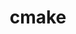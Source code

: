 ---
title: "cmake"
layout: cache
categories: [package, develop]
meta: {"versions": ["3.26.3", "3.27.6", "3.27.7", "3.27.8", "3.29.2", "3.29.4", "3.30.2"], "compilers": ["apple-clang@=15.0.0", "cce@=15.0.1", "gcc@=10.2.1", "gcc@=10.3.0", "gcc@=11.1.0", "gcc@=11.4.0", "gcc@=12.3.0", "gcc@=13.2.0", "gcc@=7.3.1", "gcc@=7.5.0", "gcc@=9.4.0", "intel@=2021.10.0", "oneapi@=2023.2.0", "oneapi@=2024.2.1"], "oss": ["amzn2", "centos7", "rhel8", "sle_hpc15", "ubuntu18.04", "ubuntu20.04", "ubuntu22.04", "ubuntu24.04", "ventura"], "platforms": ["darwin", "linux"], "targets": ["aarch64", "neoverse_n1", "neoverse_v1", "neoverse_v2", "ppc64le", "skylake_avx512", "x86_64_v3", "x86_64_v4", "zen4"], "stacks": ["aws-isc", "aws-isc-aarch64", "aws-pcluster-icelake", "aws-pcluster-neoverse_v1", "aws-pcluster-x86_64_v4", "build_systems", "data-vis-sdk", "developer-tools", "developer-tools-manylinux2014", "e4s", "e4s-cray-rhel", "e4s-cray-sles", "e4s-neoverse-v2", "e4s-neoverse_v1", "e4s-oneapi", "e4s-power", "e4s-rocm-external", "gpu-tests", "ml-darwin-aarch64-mps", "ml-linux-x86_64-cpu", "ml-linux-x86_64-cuda", "ml-linux-x86_64-rocm", "radiuss", "radiuss-aws", "radiuss-aws-aarch64", "root", "tutorial"], "num_specs": 72, "num_specs_by_stack": {"root": 72, "ml-darwin-aarch64-mps": 2, "aws-isc-aarch64": 5, "radiuss-aws-aarch64": 5, "aws-pcluster-neoverse_v1": 4, "aws-pcluster-x86_64_v4": 14, "aws-pcluster-icelake": 1, "radiuss-aws": 2, "aws-isc": 2, "developer-tools-manylinux2014": 2, "e4s-cray-rhel": 2, "radiuss": 2, "build_systems": 2, "e4s-cray-sles": 1, "developer-tools": 3, "e4s-power": 2, "data-vis-sdk": 4, "gpu-tests": 11, "e4s-neoverse_v1": 2, "e4s-neoverse-v2": 3, "e4s": 4, "ml-linux-x86_64-cuda": 3, "ml-linux-x86_64-cpu": 3, "tutorial": 6, "ml-linux-x86_64-rocm": 3, "e4s-rocm-external": 2, "e4s-oneapi": 3}}
spec_details: [{"hash": "e6frbcpg3v6mfkdywxwhom24hl3o7rez", "compiler": "apple-clang@=15.0.0", "versions": ["3.30.2"], "os": "ventura", "platform": "darwin", "target": "aarch64", "variants": ["build_system=generic", "build_type=Release", "~doc", "+ncurses", "+ownlibs", "patches=dbc3892"], "stacks": ["root", "ml-darwin-aarch64-mps"], "size": "-", "tarball": "https://binaries.spack.io/develop/build_cache/darwin-ventura-aarch64/apple-clang-15.0.0/cmake-3.30.2/darwin-ventura-aarch64-apple-clang-15.0.0-cmake-3.30.2-e6frbcpg3v6mfkdywxwhom24hl3o7rez.spack"}, {"hash": "esurqtucojfi4667idr7uqjsiuifs6ex", "compiler": "apple-clang@=15.0.0", "versions": ["3.30.2"], "os": "ventura", "platform": "darwin", "target": "aarch64", "variants": ["build_system=generic", "build_type=Release", "~doc", "+ncurses", "+ownlibs", "patches=dbc3892"], "stacks": ["root", "ml-darwin-aarch64-mps"], "size": "-", "tarball": "https://binaries.spack.io/develop/build_cache/darwin-ventura-aarch64/apple-clang-15.0.0/cmake-3.30.2/darwin-ventura-aarch64-apple-clang-15.0.0-cmake-3.30.2-esurqtucojfi4667idr7uqjsiuifs6ex.spack"}, {"hash": "nsbaykrw77ag22iee52pfe5t6exbwmq3", "compiler": "gcc@=7.3.1", "versions": ["3.30.2"], "os": "amzn2", "platform": "linux", "target": "aarch64", "variants": ["build_system=generic", "build_type=Release", "~doc", "+ncurses", "+ownlibs", "patches=dbc3892"], "stacks": ["aws-isc-aarch64", "radiuss-aws-aarch64", "root"], "size": "-", "tarball": "https://binaries.spack.io/develop/build_cache/linux-amzn2-aarch64/gcc-7.3.1/cmake-3.30.2/linux-amzn2-aarch64-gcc-7.3.1-cmake-3.30.2-nsbaykrw77ag22iee52pfe5t6exbwmq3.spack"}, {"hash": "lewh7zz3b3zmuyy6ecfrxrjsov7mwynk", "compiler": "gcc@=7.3.1", "versions": ["3.30.2"], "os": "amzn2", "platform": "linux", "target": "aarch64", "variants": ["build_system=generic", "build_type=Release", "~doc", "+ncurses", "+ownlibs", "patches=dbc3892"], "stacks": ["aws-isc-aarch64", "radiuss-aws-aarch64", "root"], "size": "-", "tarball": "https://binaries.spack.io/develop/build_cache/linux-amzn2-aarch64/gcc-7.3.1/cmake-3.30.2/linux-amzn2-aarch64-gcc-7.3.1-cmake-3.30.2-lewh7zz3b3zmuyy6ecfrxrjsov7mwynk.spack"}, {"hash": "kyc2uooqmd6aawclmnobb4lt2cz6asw4", "compiler": "gcc@=7.3.1", "versions": ["3.30.2"], "os": "amzn2", "platform": "linux", "target": "neoverse_n1", "variants": ["build_system=generic", "build_type=Release", "~doc", "+ncurses", "+ownlibs", "patches=dbc3892"], "stacks": ["aws-isc-aarch64", "radiuss-aws-aarch64", "root"], "size": "-", "tarball": "https://binaries.spack.io/develop/build_cache/linux-amzn2-neoverse_n1/gcc-7.3.1/cmake-3.30.2/linux-amzn2-neoverse_n1-gcc-7.3.1-cmake-3.30.2-kyc2uooqmd6aawclmnobb4lt2cz6asw4.spack"}, {"hash": "n56i7l2kpxg55ixswbumgprqvbhgn5h3", "compiler": "gcc@=7.3.1", "versions": ["3.30.2"], "os": "amzn2", "platform": "linux", "target": "neoverse_n1", "variants": ["build_system=generic", "build_type=Release", "~doc", "+ncurses", "+ownlibs", "patches=dbc3892"], "stacks": ["aws-isc-aarch64", "radiuss-aws-aarch64", "root"], "size": "-", "tarball": "https://binaries.spack.io/develop/build_cache/linux-amzn2-neoverse_n1/gcc-7.3.1/cmake-3.30.2/linux-amzn2-neoverse_n1-gcc-7.3.1-cmake-3.30.2-n56i7l2kpxg55ixswbumgprqvbhgn5h3.spack"}, {"hash": "lahxemkm6j5vsxieplf6ddyiwynejhmt", "compiler": "gcc@=12.3.0", "versions": ["3.30.2"], "os": "amzn2", "platform": "linux", "target": "neoverse_n1", "variants": ["build_system=generic", "build_type=Release", "~doc", "+ncurses", "+ownlibs", "patches=dbc3892"], "stacks": ["aws-pcluster-neoverse_v1", "root"], "size": "-", "tarball": "https://binaries.spack.io/develop/build_cache/linux-amzn2-neoverse_n1/gcc-12.3.0/cmake-3.30.2/linux-amzn2-neoverse_n1-gcc-12.3.0-cmake-3.30.2-lahxemkm6j5vsxieplf6ddyiwynejhmt.spack"}, {"hash": "df6ks7e56tld6x3mebiwepbnxrqrqt7t", "compiler": "gcc@=12.3.0", "versions": ["3.30.2"], "os": "amzn2", "platform": "linux", "target": "neoverse_n1", "variants": ["build_system=generic", "build_type=Release", "~doc", "+ncurses", "+ownlibs", "patches=dbc3892"], "stacks": ["aws-pcluster-neoverse_v1", "root"], "size": "-", "tarball": "https://binaries.spack.io/develop/build_cache/linux-amzn2-neoverse_n1/gcc-12.3.0/cmake-3.30.2/linux-amzn2-neoverse_n1-gcc-12.3.0-cmake-3.30.2-df6ks7e56tld6x3mebiwepbnxrqrqt7t.spack"}, {"hash": "kwvheovuem334hxtz264vfuaqwa6y4s5", "compiler": "gcc@=7.3.1", "versions": ["3.30.2"], "os": "amzn2", "platform": "linux", "target": "neoverse_n1", "variants": ["build_system=generic", "build_type=Release", "~doc", "+ncurses", "+ownlibs", "patches=dbc3892"], "stacks": ["aws-isc-aarch64", "radiuss-aws-aarch64", "root"], "size": "-", "tarball": "https://binaries.spack.io/develop/build_cache/linux-amzn2-neoverse_n1/gcc-7.3.1/cmake-3.30.2/linux-amzn2-neoverse_n1-gcc-7.3.1-cmake-3.30.2-kwvheovuem334hxtz264vfuaqwa6y4s5.spack"}, {"hash": "73os6ix2cyvcw6ftmb6vejaxvjxkj7xa", "compiler": "gcc@=12.3.0", "versions": ["3.30.2"], "os": "amzn2", "platform": "linux", "target": "neoverse_v1", "variants": ["build_system=generic", "build_type=Release", "~doc", "+ncurses", "+ownlibs", "patches=dbc3892"], "stacks": ["aws-pcluster-neoverse_v1", "root"], "size": "-", "tarball": "https://binaries.spack.io/develop/build_cache/linux-amzn2-neoverse_v1/gcc-12.3.0/cmake-3.30.2/linux-amzn2-neoverse_v1-gcc-12.3.0-cmake-3.30.2-73os6ix2cyvcw6ftmb6vejaxvjxkj7xa.spack"}, {"hash": "jsxe4ft24vacdvqees5fr472y5wbfhxb", "compiler": "gcc@=12.3.0", "versions": ["3.30.2"], "os": "amzn2", "platform": "linux", "target": "neoverse_v1", "variants": ["build_system=generic", "build_type=Release", "~doc", "+ncurses", "+ownlibs", "patches=dbc3892"], "stacks": ["aws-pcluster-neoverse_v1", "root"], "size": "-", "tarball": "https://binaries.spack.io/develop/build_cache/linux-amzn2-neoverse_v1/gcc-12.3.0/cmake-3.30.2/linux-amzn2-neoverse_v1-gcc-12.3.0-cmake-3.30.2-jsxe4ft24vacdvqees5fr472y5wbfhxb.spack"}, {"hash": "5fdedtcfhcbz75mq7uohsiso3z2agqfn", "compiler": "gcc@=12.3.0", "versions": ["3.30.2"], "os": "amzn2", "platform": "linux", "target": "x86_64_v3", "variants": ["build_system=generic", "build_type=Release", "~doc", "+ncurses", "+ownlibs", "patches=dbc3892"], "stacks": ["aws-pcluster-x86_64_v4", "root"], "size": "-", "tarball": "https://binaries.spack.io/develop/build_cache/linux-amzn2-x86_64_v3/gcc-12.3.0/cmake-3.30.2/linux-amzn2-x86_64_v3-gcc-12.3.0-cmake-3.30.2-5fdedtcfhcbz75mq7uohsiso3z2agqfn.spack"}, {"hash": "adzp2abbukiu6mtv2zks7shhgajobjev", "compiler": "gcc@=7.3.1", "versions": ["3.26.3"], "os": "amzn2", "platform": "linux", "target": "skylake_avx512", "variants": ["build_system=generic", "build_type=Release", "~doc", "+ncurses", "+ownlibs", "~qt"], "stacks": ["root", "aws-pcluster-icelake"], "size": "-", "tarball": "https://binaries.spack.io/develop/build_cache/linux-amzn2-skylake_avx512/gcc-7.3.1/cmake-3.26.3/linux-amzn2-skylake_avx512-gcc-7.3.1-cmake-3.26.3-adzp2abbukiu6mtv2zks7shhgajobjev.spack"}, {"hash": "wl7dd4gcilvq6nargsz3md7jiak7jerd", "compiler": "gcc@=12.3.0", "versions": ["3.30.2"], "os": "amzn2", "platform": "linux", "target": "x86_64_v3", "variants": ["build_system=generic", "build_type=Release", "~doc", "+ncurses", "+ownlibs", "patches=dbc3892"], "stacks": ["aws-pcluster-x86_64_v4", "root"], "size": "-", "tarball": "https://binaries.spack.io/develop/build_cache/linux-amzn2-x86_64_v3/gcc-12.3.0/cmake-3.30.2/linux-amzn2-x86_64_v3-gcc-12.3.0-cmake-3.30.2-wl7dd4gcilvq6nargsz3md7jiak7jerd.spack"}, {"hash": "3nf36viazl6armrtrk2eiknpolt77gfs", "compiler": "gcc@=7.3.1", "versions": ["3.30.2"], "os": "amzn2", "platform": "linux", "target": "x86_64_v3", "variants": ["build_system=generic", "build_type=Release", "~doc", "+ncurses", "+ownlibs", "patches=dbc3892"], "stacks": ["radiuss-aws", "aws-isc", "root"], "size": "-", "tarball": "https://binaries.spack.io/develop/build_cache/linux-amzn2-x86_64_v3/gcc-7.3.1/cmake-3.30.2/linux-amzn2-x86_64_v3-gcc-7.3.1-cmake-3.30.2-3nf36viazl6armrtrk2eiknpolt77gfs.spack"}, {"hash": "tzdgtiuni5ousav5jx4eobfyvyggdctp", "compiler": "gcc@=7.3.1", "versions": ["3.30.2"], "os": "amzn2", "platform": "linux", "target": "x86_64_v3", "variants": ["build_system=generic", "build_type=Release", "~doc", "+ncurses", "+ownlibs", "patches=dbc3892"], "stacks": ["radiuss-aws", "aws-isc", "root"], "size": "-", "tarball": "https://binaries.spack.io/develop/build_cache/linux-amzn2-x86_64_v3/gcc-7.3.1/cmake-3.30.2/linux-amzn2-x86_64_v3-gcc-7.3.1-cmake-3.30.2-tzdgtiuni5ousav5jx4eobfyvyggdctp.spack"}, {"hash": "6vydf2bbfwt377flajffkffdpdcultt5", "compiler": "oneapi@=2023.2.0", "versions": ["3.30.2"], "os": "amzn2", "platform": "linux", "target": "x86_64_v3", "variants": ["build_system=generic", "build_type=Release", "~doc", "+ncurses", "+ownlibs", "patches=dbc3892"], "stacks": ["aws-pcluster-x86_64_v4", "root"], "size": "-", "tarball": "https://binaries.spack.io/develop/build_cache/linux-amzn2-x86_64_v3/oneapi-2023.2.0/cmake-3.30.2/linux-amzn2-x86_64_v3-oneapi-2023.2.0-cmake-3.30.2-6vydf2bbfwt377flajffkffdpdcultt5.spack"}, {"hash": "7sal25c55lcg6r56e7nuqvf6u6axqa4t", "compiler": "intel@=2021.10.0", "versions": ["3.30.2"], "os": "amzn2", "platform": "linux", "target": "x86_64_v3", "variants": ["build_system=generic", "build_type=Release", "~doc", "+ncurses", "+ownlibs", "patches=dbc3892"], "stacks": ["aws-pcluster-x86_64_v4", "root"], "size": "-", "tarball": "https://binaries.spack.io/develop/build_cache/linux-amzn2-x86_64_v3/intel-2021.10.0/cmake-3.30.2/linux-amzn2-x86_64_v3-intel-2021.10.0-cmake-3.30.2-7sal25c55lcg6r56e7nuqvf6u6axqa4t.spack"}, {"hash": "enb7kiym5iiowzilualvsvgftckzwllg", "compiler": "intel@=2021.10.0", "versions": ["3.30.2"], "os": "amzn2", "platform": "linux", "target": "x86_64_v3", "variants": ["build_system=generic", "build_type=Release", "~doc", "+ncurses", "+ownlibs", "patches=dbc3892"], "stacks": ["aws-pcluster-x86_64_v4", "root"], "size": "-", "tarball": "https://binaries.spack.io/develop/build_cache/linux-amzn2-x86_64_v3/intel-2021.10.0/cmake-3.30.2/linux-amzn2-x86_64_v3-intel-2021.10.0-cmake-3.30.2-enb7kiym5iiowzilualvsvgftckzwllg.spack"}, {"hash": "tqrmv5n2nt6god44rl6uanrercaxwar6", "compiler": "oneapi@=2023.2.0", "versions": ["3.30.2"], "os": "amzn2", "platform": "linux", "target": "x86_64_v3", "variants": ["build_system=generic", "build_type=Release", "~doc", "+ncurses", "+ownlibs", "patches=dbc3892"], "stacks": ["aws-pcluster-x86_64_v4", "root"], "size": "-", "tarball": "https://binaries.spack.io/develop/build_cache/linux-amzn2-x86_64_v3/oneapi-2023.2.0/cmake-3.30.2/linux-amzn2-x86_64_v3-oneapi-2023.2.0-cmake-3.30.2-tqrmv5n2nt6god44rl6uanrercaxwar6.spack"}, {"hash": "rkzz7dtssfyusu763eqqfhaaqnugo2ze", "compiler": "oneapi@=2023.2.0", "versions": ["3.30.2"], "os": "amzn2", "platform": "linux", "target": "x86_64_v3", "variants": ["build_system=generic", "build_type=Release", "~doc", "+ncurses", "+ownlibs", "patches=dbc3892"], "stacks": ["aws-pcluster-x86_64_v4", "root"], "size": "-", "tarball": "https://binaries.spack.io/develop/build_cache/linux-amzn2-x86_64_v3/oneapi-2023.2.0/cmake-3.30.2/linux-amzn2-x86_64_v3-oneapi-2023.2.0-cmake-3.30.2-rkzz7dtssfyusu763eqqfhaaqnugo2ze.spack"}, {"hash": "vbieac4spciga5bynhiy3ctpv7yshjay", "compiler": "gcc@=12.3.0", "versions": ["3.30.2"], "os": "amzn2", "platform": "linux", "target": "x86_64_v4", "variants": ["build_system=generic", "build_type=Release", "~doc", "+ncurses", "+ownlibs", "patches=dbc3892"], "stacks": ["aws-pcluster-x86_64_v4", "root"], "size": "-", "tarball": "https://binaries.spack.io/develop/build_cache/linux-amzn2-x86_64_v4/gcc-12.3.0/cmake-3.30.2/linux-amzn2-x86_64_v4-gcc-12.3.0-cmake-3.30.2-vbieac4spciga5bynhiy3ctpv7yshjay.spack"}, {"hash": "s226duicr4qolryzv2ndebolqqcwb7pa", "compiler": "gcc@=12.3.0", "versions": ["3.30.2"], "os": "amzn2", "platform": "linux", "target": "x86_64_v4", "variants": ["build_system=generic", "build_type=Release", "~doc", "+ncurses", "+ownlibs", "patches=dbc3892"], "stacks": ["aws-pcluster-x86_64_v4", "root"], "size": "-", "tarball": "https://binaries.spack.io/develop/build_cache/linux-amzn2-x86_64_v4/gcc-12.3.0/cmake-3.30.2/linux-amzn2-x86_64_v4-gcc-12.3.0-cmake-3.30.2-s226duicr4qolryzv2ndebolqqcwb7pa.spack"}, {"hash": "erx4c5tcnt3wns3f5pdayckedcpy7zml", "compiler": "oneapi@=2023.2.0", "versions": ["3.30.2"], "os": "amzn2", "platform": "linux", "target": "x86_64_v4", "variants": ["build_system=generic", "build_type=Release", "~doc", "+ncurses", "+ownlibs", "patches=dbc3892"], "stacks": ["aws-pcluster-x86_64_v4", "root"], "size": "-", "tarball": "https://binaries.spack.io/develop/build_cache/linux-amzn2-x86_64_v4/oneapi-2023.2.0/cmake-3.30.2/linux-amzn2-x86_64_v4-oneapi-2023.2.0-cmake-3.30.2-erx4c5tcnt3wns3f5pdayckedcpy7zml.spack"}, {"hash": "d76piotducsvuqyojuadpz4jhpyly6ua", "compiler": "intel@=2021.10.0", "versions": ["3.30.2"], "os": "amzn2", "platform": "linux", "target": "x86_64_v4", "variants": ["build_system=generic", "build_type=Release", "~doc", "+ncurses", "+ownlibs", "patches=dbc3892"], "stacks": ["aws-pcluster-x86_64_v4", "root"], "size": "-", "tarball": "https://binaries.spack.io/develop/build_cache/linux-amzn2-x86_64_v4/intel-2021.10.0/cmake-3.30.2/linux-amzn2-x86_64_v4-intel-2021.10.0-cmake-3.30.2-d76piotducsvuqyojuadpz4jhpyly6ua.spack"}, {"hash": "gwajh6tlfatvqeolaxow755b624mg4b6", "compiler": "intel@=2021.10.0", "versions": ["3.30.2"], "os": "amzn2", "platform": "linux", "target": "x86_64_v4", "variants": ["build_system=generic", "build_type=Release", "~doc", "+ncurses", "+ownlibs", "patches=dbc3892"], "stacks": ["aws-pcluster-x86_64_v4", "root"], "size": "-", "tarball": "https://binaries.spack.io/develop/build_cache/linux-amzn2-x86_64_v4/intel-2021.10.0/cmake-3.30.2/linux-amzn2-x86_64_v4-intel-2021.10.0-cmake-3.30.2-gwajh6tlfatvqeolaxow755b624mg4b6.spack"}, {"hash": "opog5lyaocuf5i6iofsql25iykfq5lwh", "compiler": "oneapi@=2023.2.0", "versions": ["3.30.2"], "os": "amzn2", "platform": "linux", "target": "x86_64_v4", "variants": ["build_system=generic", "build_type=Release", "~doc", "+ncurses", "+ownlibs", "patches=dbc3892"], "stacks": ["aws-pcluster-x86_64_v4", "root"], "size": "-", "tarball": "https://binaries.spack.io/develop/build_cache/linux-amzn2-x86_64_v4/oneapi-2023.2.0/cmake-3.30.2/linux-amzn2-x86_64_v4-oneapi-2023.2.0-cmake-3.30.2-opog5lyaocuf5i6iofsql25iykfq5lwh.spack"}, {"hash": "lha6cyman3l2wn7ps2jl3esu6msoydyf", "compiler": "oneapi@=2023.2.0", "versions": ["3.30.2"], "os": "amzn2", "platform": "linux", "target": "x86_64_v4", "variants": ["build_system=generic", "build_type=Release", "~doc", "+ncurses", "+ownlibs", "patches=dbc3892"], "stacks": ["aws-pcluster-x86_64_v4", "root"], "size": "-", "tarball": "https://binaries.spack.io/develop/build_cache/linux-amzn2-x86_64_v4/oneapi-2023.2.0/cmake-3.30.2/linux-amzn2-x86_64_v4-oneapi-2023.2.0-cmake-3.30.2-lha6cyman3l2wn7ps2jl3esu6msoydyf.spack"}, {"hash": "mehgvgeotlzydzdrhnp6haeeh2dg5lx7", "compiler": "gcc@=10.2.1", "versions": ["3.30.2"], "os": "centos7", "platform": "linux", "target": "x86_64_v3", "variants": ["build_system=generic", "build_type=Release", "~doc", "+ncurses", "+ownlibs", "patches=dbc3892"], "stacks": ["developer-tools-manylinux2014", "root"], "size": "-", "tarball": "https://binaries.spack.io/develop/build_cache/linux-centos7-x86_64_v3/gcc-10.2.1/cmake-3.30.2/linux-centos7-x86_64_v3-gcc-10.2.1-cmake-3.30.2-mehgvgeotlzydzdrhnp6haeeh2dg5lx7.spack"}, {"hash": "v4lpkdwrc2uq7ydkgacb5zjtdqev3cj2", "compiler": "gcc@=10.2.1", "versions": ["3.30.2"], "os": "centos7", "platform": "linux", "target": "x86_64_v3", "variants": ["build_system=generic", "build_type=Release", "~doc", "+ncurses", "+ownlibs", "patches=dbc3892"], "stacks": ["developer-tools-manylinux2014", "root"], "size": "-", "tarball": "https://binaries.spack.io/develop/build_cache/linux-centos7-x86_64_v3/gcc-10.2.1/cmake-3.30.2/linux-centos7-x86_64_v3-gcc-10.2.1-cmake-3.30.2-v4lpkdwrc2uq7ydkgacb5zjtdqev3cj2.spack"}, {"hash": "qdnwfjxgbftf6276ksw36roipeezt5ld", "compiler": "cce@=15.0.1", "versions": ["3.30.2"], "os": "rhel8", "platform": "linux", "target": "zen4", "variants": ["build_system=generic", "build_type=Release", "~doc", "+ncurses", "+ownlibs", "patches=dbc3892"], "stacks": ["e4s-cray-rhel", "root"], "size": "-", "tarball": "https://binaries.spack.io/develop/build_cache/linux-rhel8-zen4/cce-15.0.1/cmake-3.30.2/linux-rhel8-zen4-cce-15.0.1-cmake-3.30.2-qdnwfjxgbftf6276ksw36roipeezt5ld.spack"}, {"hash": "osf4shj6czx43wt63sm4yramveinldue", "compiler": "cce@=15.0.1", "versions": ["3.30.2"], "os": "rhel8", "platform": "linux", "target": "zen4", "variants": ["build_system=generic", "build_type=Release", "~doc", "+ncurses", "+ownlibs", "patches=dbc3892"], "stacks": ["e4s-cray-rhel", "root"], "size": "-", "tarball": "https://binaries.spack.io/develop/build_cache/linux-rhel8-zen4/cce-15.0.1/cmake-3.30.2/linux-rhel8-zen4-cce-15.0.1-cmake-3.30.2-osf4shj6czx43wt63sm4yramveinldue.spack"}, {"hash": "uxceua4duyuiff4s4ucsyannvpfh4ysi", "compiler": "gcc@=7.5.0", "versions": ["3.30.2"], "os": "ubuntu18.04", "platform": "linux", "target": "x86_64_v3", "variants": ["build_system=generic", "build_type=Release", "~doc", "+ncurses", "+ownlibs", "patches=dbc3892"], "stacks": ["radiuss", "build_systems", "root"], "size": "-", "tarball": "https://binaries.spack.io/develop/build_cache/linux-ubuntu18.04-x86_64_v3/gcc-7.5.0/cmake-3.30.2/linux-ubuntu18.04-x86_64_v3-gcc-7.5.0-cmake-3.30.2-uxceua4duyuiff4s4ucsyannvpfh4ysi.spack"}, {"hash": "szl3g2hsy7nqvjx3wcpraruy6btcxut4", "compiler": "gcc@=10.3.0", "versions": ["3.30.2"], "os": "sle_hpc15", "platform": "linux", "target": "x86_64_v4", "variants": ["build_system=generic", "build_type=Release", "~doc", "+ncurses", "+ownlibs", "patches=dbc3892"], "stacks": ["e4s-cray-sles", "root"], "size": "-", "tarball": "https://binaries.spack.io/develop/build_cache/linux-sle_hpc15-x86_64_v4/gcc-10.3.0/cmake-3.30.2/linux-sle_hpc15-x86_64_v4-gcc-10.3.0-cmake-3.30.2-szl3g2hsy7nqvjx3wcpraruy6btcxut4.spack"}, {"hash": "pphtfjfxfpmimcfmnskjjnamry2itsff", "compiler": "gcc@=7.5.0", "versions": ["3.30.2"], "os": "ubuntu18.04", "platform": "linux", "target": "x86_64_v3", "variants": ["build_system=generic", "build_type=Release", "~doc", "+ncurses", "+ownlibs", "patches=dbc3892"], "stacks": ["radiuss", "build_systems", "root"], "size": "-", "tarball": "https://binaries.spack.io/develop/build_cache/linux-ubuntu18.04-x86_64_v3/gcc-7.5.0/cmake-3.30.2/linux-ubuntu18.04-x86_64_v3-gcc-7.5.0-cmake-3.30.2-pphtfjfxfpmimcfmnskjjnamry2itsff.spack"}, {"hash": "ugfyqwlmuytqcyorqhjhy3cquagn7pt3", "compiler": "gcc@=7.5.0", "versions": ["3.29.4"], "os": "ubuntu18.04", "platform": "linux", "target": "x86_64_v3", "variants": ["build_system=generic", "build_type=Release", "~doc", "+ncurses", "+ownlibs"], "stacks": ["developer-tools", "root"], "size": "-", "tarball": "https://binaries.spack.io/develop/build_cache/linux-ubuntu18.04-x86_64_v3/gcc-7.5.0/cmake-3.29.4/linux-ubuntu18.04-x86_64_v3-gcc-7.5.0-cmake-3.29.4-ugfyqwlmuytqcyorqhjhy3cquagn7pt3.spack"}, {"hash": "n2notus3r5yvypkrel4y6ssqcueoyu5s", "compiler": "gcc@=7.5.0", "versions": ["3.29.4"], "os": "ubuntu18.04", "platform": "linux", "target": "x86_64_v3", "variants": ["build_system=generic", "build_type=Release", "~doc", "+ncurses", "+ownlibs"], "stacks": ["developer-tools", "root"], "size": "-", "tarball": "https://binaries.spack.io/develop/build_cache/linux-ubuntu18.04-x86_64_v3/gcc-7.5.0/cmake-3.29.4/linux-ubuntu18.04-x86_64_v3-gcc-7.5.0-cmake-3.29.4-n2notus3r5yvypkrel4y6ssqcueoyu5s.spack"}, {"hash": "f7k4fji433i6rp2mjoangotxlge6pevh", "compiler": "gcc@=7.5.0", "versions": ["3.29.2"], "os": "ubuntu18.04", "platform": "linux", "target": "x86_64_v3", "variants": ["build_system=generic", "build_type=Release", "~doc", "+ncurses", "+ownlibs"], "stacks": ["developer-tools", "root"], "size": "-", "tarball": "https://binaries.spack.io/develop/build_cache/linux-ubuntu18.04-x86_64_v3/gcc-7.5.0/cmake-3.29.2/linux-ubuntu18.04-x86_64_v3-gcc-7.5.0-cmake-3.29.2-f7k4fji433i6rp2mjoangotxlge6pevh.spack"}, {"hash": "hotmtkrufeumbvlv7czxn5kww7ybkwt5", "compiler": "gcc@=9.4.0", "versions": ["3.30.2"], "os": "ubuntu20.04", "platform": "linux", "target": "ppc64le", "variants": ["build_system=generic", "build_type=Release", "~doc", "+ncurses", "+ownlibs", "patches=dbc3892"], "stacks": ["root", "e4s-power"], "size": "-", "tarball": "https://binaries.spack.io/develop/build_cache/linux-ubuntu20.04-ppc64le/gcc-9.4.0/cmake-3.30.2/linux-ubuntu20.04-ppc64le-gcc-9.4.0-cmake-3.30.2-hotmtkrufeumbvlv7czxn5kww7ybkwt5.spack"}, {"hash": "xppn3out4oinjagfjjch3nh664japkc4", "compiler": "gcc@=9.4.0", "versions": ["3.30.2"], "os": "ubuntu20.04", "platform": "linux", "target": "ppc64le", "variants": ["build_system=generic", "build_type=Release", "~doc", "+ncurses", "+ownlibs", "patches=dbc3892"], "stacks": ["root", "e4s-power"], "size": "-", "tarball": "https://binaries.spack.io/develop/build_cache/linux-ubuntu20.04-ppc64le/gcc-9.4.0/cmake-3.30.2/linux-ubuntu20.04-ppc64le-gcc-9.4.0-cmake-3.30.2-xppn3out4oinjagfjjch3nh664japkc4.spack"}, {"hash": "p4x3bnkijzko7it72glc7boj3pc6pi7t", "compiler": "gcc@=11.1.0", "versions": ["3.30.2"], "os": "ubuntu20.04", "platform": "linux", "target": "x86_64_v3", "variants": ["build_system=generic", "build_type=Release", "~doc", "+ncurses", "~ownlibs", "patches=dbc3892"], "stacks": ["data-vis-sdk", "root"], "size": "-", "tarball": "https://binaries.spack.io/develop/build_cache/linux-ubuntu20.04-x86_64_v3/gcc-11.1.0/cmake-3.30.2/linux-ubuntu20.04-x86_64_v3-gcc-11.1.0-cmake-3.30.2-p4x3bnkijzko7it72glc7boj3pc6pi7t.spack"}, {"hash": "ndvcgrjap7r2iveyeglewe5inxlhzom7", "compiler": "gcc@=11.1.0", "versions": ["3.30.2"], "os": "ubuntu20.04", "platform": "linux", "target": "x86_64_v3", "variants": ["build_system=generic", "build_type=Release", "~doc", "+ncurses", "~ownlibs", "patches=dbc3892"], "stacks": ["data-vis-sdk", "root"], "size": "-", "tarball": "https://binaries.spack.io/develop/build_cache/linux-ubuntu20.04-x86_64_v3/gcc-11.1.0/cmake-3.30.2/linux-ubuntu20.04-x86_64_v3-gcc-11.1.0-cmake-3.30.2-ndvcgrjap7r2iveyeglewe5inxlhzom7.spack"}, {"hash": "yrkuh7dvwnk5xxdkq2sjexxzucgslqqy", "compiler": "gcc@=11.1.0", "versions": ["3.30.2"], "os": "ubuntu20.04", "platform": "linux", "target": "x86_64_v3", "variants": ["build_system=generic", "build_type=Release", "~doc", "+ncurses", "~ownlibs", "patches=dbc3892"], "stacks": ["data-vis-sdk", "root"], "size": "-", "tarball": "https://binaries.spack.io/develop/build_cache/linux-ubuntu20.04-x86_64_v3/gcc-11.1.0/cmake-3.30.2/linux-ubuntu20.04-x86_64_v3-gcc-11.1.0-cmake-3.30.2-yrkuh7dvwnk5xxdkq2sjexxzucgslqqy.spack"}, {"hash": "3bxvw7d3cmujqplpzasb7fqhlxnk46af", "compiler": "gcc@=11.1.0", "versions": ["3.30.2"], "os": "ubuntu20.04", "platform": "linux", "target": "x86_64_v3", "variants": ["build_system=generic", "build_type=Release", "~doc", "+ncurses", "~ownlibs", "patches=dbc3892"], "stacks": ["data-vis-sdk", "root"], "size": "-", "tarball": "https://binaries.spack.io/develop/build_cache/linux-ubuntu20.04-x86_64_v3/gcc-11.1.0/cmake-3.30.2/linux-ubuntu20.04-x86_64_v3-gcc-11.1.0-cmake-3.30.2-3bxvw7d3cmujqplpzasb7fqhlxnk46af.spack"}, {"hash": "ucikw2766xn5lxicfhbnwwr44imwiy52", "compiler": "gcc@=11.1.0", "versions": ["3.27.6"], "os": "ubuntu20.04", "platform": "linux", "target": "x86_64_v3", "variants": ["build_system=generic", "build_type=Release", "~doc", "+ncurses", "+ownlibs"], "stacks": ["gpu-tests", "root"], "size": "-", "tarball": "https://binaries.spack.io/develop/build_cache/linux-ubuntu20.04-x86_64_v3/gcc-11.1.0/cmake-3.27.6/linux-ubuntu20.04-x86_64_v3-gcc-11.1.0-cmake-3.27.6-ucikw2766xn5lxicfhbnwwr44imwiy52.spack"}, {"hash": "jbemeruprhwjdd7gxvu5h4o5upev5fti", "compiler": "gcc@=11.1.0", "versions": ["3.27.7"], "os": "ubuntu20.04", "platform": "linux", "target": "x86_64_v3", "variants": ["build_system=generic", "build_type=Release", "~doc", "+ncurses", "+ownlibs"], "stacks": ["gpu-tests", "root"], "size": "-", "tarball": "https://binaries.spack.io/develop/build_cache/linux-ubuntu20.04-x86_64_v3/gcc-11.1.0/cmake-3.27.7/linux-ubuntu20.04-x86_64_v3-gcc-11.1.0-cmake-3.27.7-jbemeruprhwjdd7gxvu5h4o5upev5fti.spack"}, {"hash": "dj4wbmbv7m6ifudvq6bwsru576hewoiu", "compiler": "gcc@=11.1.0", "versions": ["3.27.7"], "os": "ubuntu20.04", "platform": "linux", "target": "x86_64_v3", "variants": ["build_system=generic", "build_type=Release", "~doc", "+ncurses", "+ownlibs"], "stacks": ["gpu-tests", "root"], "size": "-", "tarball": "https://binaries.spack.io/develop/build_cache/linux-ubuntu20.04-x86_64_v3/gcc-11.1.0/cmake-3.27.7/linux-ubuntu20.04-x86_64_v3-gcc-11.1.0-cmake-3.27.7-dj4wbmbv7m6ifudvq6bwsru576hewoiu.spack"}, {"hash": "t4eaoerax3o7vpitiqo32aberpjxzumr", "compiler": "gcc@=11.1.0", "versions": ["3.27.8"], "os": "ubuntu20.04", "platform": "linux", "target": "x86_64_v3", "variants": ["build_system=generic", "build_type=Release", "~doc", "+ncurses", "+ownlibs"], "stacks": ["gpu-tests", "root"], "size": "-", "tarball": "https://binaries.spack.io/develop/build_cache/linux-ubuntu20.04-x86_64_v3/gcc-11.1.0/cmake-3.27.8/linux-ubuntu20.04-x86_64_v3-gcc-11.1.0-cmake-3.27.8-t4eaoerax3o7vpitiqo32aberpjxzumr.spack"}, {"hash": "gexlhdyecqgb3hbf2snyj3acdeh2hfox", "compiler": "gcc@=11.1.0", "versions": ["3.27.7"], "os": "ubuntu20.04", "platform": "linux", "target": "x86_64_v3", "variants": ["build_system=generic", "build_type=Release", "~doc", "+ncurses", "+ownlibs"], "stacks": ["gpu-tests", "root"], "size": "-", "tarball": "https://binaries.spack.io/develop/build_cache/linux-ubuntu20.04-x86_64_v3/gcc-11.1.0/cmake-3.27.7/linux-ubuntu20.04-x86_64_v3-gcc-11.1.0-cmake-3.27.7-gexlhdyecqgb3hbf2snyj3acdeh2hfox.spack"}, {"hash": "nas5b6a2gdmncimp3ynnqheyqj3fc35k", "compiler": "gcc@=11.1.0", "versions": ["3.27.7"], "os": "ubuntu20.04", "platform": "linux", "target": "x86_64_v3", "variants": ["build_system=generic", "build_type=Release", "~doc", "+ncurses", "+ownlibs"], "stacks": ["gpu-tests", "root"], "size": "-", "tarball": "https://binaries.spack.io/develop/build_cache/linux-ubuntu20.04-x86_64_v3/gcc-11.1.0/cmake-3.27.7/linux-ubuntu20.04-x86_64_v3-gcc-11.1.0-cmake-3.27.7-nas5b6a2gdmncimp3ynnqheyqj3fc35k.spack"}, {"hash": "ufsufeemzwguxbh2ktevwdpuy7ijzxcs", "compiler": "gcc@=11.1.0", "versions": ["3.27.7"], "os": "ubuntu20.04", "platform": "linux", "target": "x86_64_v3", "variants": ["build_system=generic", "build_type=Release", "~doc", "+ncurses", "+ownlibs"], "stacks": ["gpu-tests", "root"], "size": "-", "tarball": "https://binaries.spack.io/develop/build_cache/linux-ubuntu20.04-x86_64_v3/gcc-11.1.0/cmake-3.27.7/linux-ubuntu20.04-x86_64_v3-gcc-11.1.0-cmake-3.27.7-ufsufeemzwguxbh2ktevwdpuy7ijzxcs.spack"}, {"hash": "jxhrhkvxaz3unorlrbbzxucbzkcwyflm", "compiler": "gcc@=11.1.0", "versions": ["3.27.7"], "os": "ubuntu20.04", "platform": "linux", "target": "x86_64_v3", "variants": ["build_system=generic", "build_type=Release", "~doc", "+ncurses", "+ownlibs"], "stacks": ["gpu-tests", "root"], "size": "-", "tarball": "https://binaries.spack.io/develop/build_cache/linux-ubuntu20.04-x86_64_v3/gcc-11.1.0/cmake-3.27.7/linux-ubuntu20.04-x86_64_v3-gcc-11.1.0-cmake-3.27.7-jxhrhkvxaz3unorlrbbzxucbzkcwyflm.spack"}, {"hash": "zzjkyjn2dpg3y2rfu6eraxlzqvjiq5x6", "compiler": "gcc@=11.1.0", "versions": ["3.27.7"], "os": "ubuntu20.04", "platform": "linux", "target": "x86_64_v3", "variants": ["build_system=generic", "build_type=Release", "~doc", "+ncurses", "+ownlibs"], "stacks": ["gpu-tests", "root"], "size": "-", "tarball": "https://binaries.spack.io/develop/build_cache/linux-ubuntu20.04-x86_64_v3/gcc-11.1.0/cmake-3.27.7/linux-ubuntu20.04-x86_64_v3-gcc-11.1.0-cmake-3.27.7-zzjkyjn2dpg3y2rfu6eraxlzqvjiq5x6.spack"}, {"hash": "dfwtnuzyepy7dhguar6u6l26drup5wyj", "compiler": "gcc@=11.1.0", "versions": ["3.27.7"], "os": "ubuntu20.04", "platform": "linux", "target": "x86_64_v3", "variants": ["build_system=generic", "build_type=Release", "~doc", "+ncurses", "+ownlibs"], "stacks": ["gpu-tests", "root"], "size": "-", "tarball": "https://binaries.spack.io/develop/build_cache/linux-ubuntu20.04-x86_64_v3/gcc-11.1.0/cmake-3.27.7/linux-ubuntu20.04-x86_64_v3-gcc-11.1.0-cmake-3.27.7-dfwtnuzyepy7dhguar6u6l26drup5wyj.spack"}, {"hash": "xsmdap4trh7bxwrafjq4acpoucnaxwak", "compiler": "gcc@=11.1.0", "versions": ["3.27.7"], "os": "ubuntu20.04", "platform": "linux", "target": "x86_64_v3", "variants": ["build_system=generic", "build_type=Release", "~doc", "+ncurses", "+ownlibs"], "stacks": ["gpu-tests", "root"], "size": "-", "tarball": "https://binaries.spack.io/develop/build_cache/linux-ubuntu20.04-x86_64_v3/gcc-11.1.0/cmake-3.27.7/linux-ubuntu20.04-x86_64_v3-gcc-11.1.0-cmake-3.27.7-xsmdap4trh7bxwrafjq4acpoucnaxwak.spack"}, {"hash": "j726n7aiktapfi6q67jdflksy4tojzpo", "compiler": "gcc@=11.4.0", "versions": ["3.30.2"], "os": "ubuntu22.04", "platform": "linux", "target": "neoverse_v1", "variants": ["build_system=generic", "build_type=Release", "~doc", "+ncurses", "+ownlibs", "patches=dbc3892"], "stacks": ["root", "e4s-neoverse_v1"], "size": "-", "tarball": "https://binaries.spack.io/develop/build_cache/linux-ubuntu22.04-neoverse_v1/gcc-11.4.0/cmake-3.30.2/linux-ubuntu22.04-neoverse_v1-gcc-11.4.0-cmake-3.30.2-j726n7aiktapfi6q67jdflksy4tojzpo.spack"}, {"hash": "kxyyzlii5p5t6ilefe33vlimw3k7shr5", "compiler": "gcc@=11.4.0", "versions": ["3.30.2"], "os": "ubuntu22.04", "platform": "linux", "target": "neoverse_v1", "variants": ["build_system=generic", "build_type=Release", "~doc", "+ncurses", "+ownlibs", "patches=dbc3892"], "stacks": ["root", "e4s-neoverse_v1"], "size": "-", "tarball": "https://binaries.spack.io/develop/build_cache/linux-ubuntu22.04-neoverse_v1/gcc-11.4.0/cmake-3.30.2/linux-ubuntu22.04-neoverse_v1-gcc-11.4.0-cmake-3.30.2-kxyyzlii5p5t6ilefe33vlimw3k7shr5.spack"}, {"hash": "p3vgg6oolvyj5wmnkyo4q7iwvsfvkczf", "compiler": "gcc@=11.4.0", "versions": ["3.30.2"], "os": "ubuntu22.04", "platform": "linux", "target": "neoverse_v2", "variants": ["build_system=generic", "build_type=Release", "~doc", "+ncurses", "+ownlibs", "patches=dbc3892"], "stacks": ["root", "e4s-neoverse-v2"], "size": "-", "tarball": "https://binaries.spack.io/develop/build_cache/linux-ubuntu22.04-neoverse_v2/gcc-11.4.0/cmake-3.30.2/linux-ubuntu22.04-neoverse_v2-gcc-11.4.0-cmake-3.30.2-p3vgg6oolvyj5wmnkyo4q7iwvsfvkczf.spack"}, {"hash": "32hjezu6zxt7ucirgq2secs3iykgelza", "compiler": "gcc@=11.4.0", "versions": ["3.30.2"], "os": "ubuntu22.04", "platform": "linux", "target": "neoverse_v2", "variants": ["build_system=generic", "build_type=Release", "~doc", "+ncurses", "+ownlibs", "patches=dbc3892"], "stacks": ["root", "e4s-neoverse-v2"], "size": "-", "tarball": "https://binaries.spack.io/develop/build_cache/linux-ubuntu22.04-neoverse_v2/gcc-11.4.0/cmake-3.30.2/linux-ubuntu22.04-neoverse_v2-gcc-11.4.0-cmake-3.30.2-32hjezu6zxt7ucirgq2secs3iykgelza.spack"}, {"hash": "tyymepqckwb4ogtwgx7p52pddde7wi4z", "compiler": "gcc@=11.4.0", "versions": ["3.30.2"], "os": "ubuntu22.04", "platform": "linux", "target": "neoverse_v2", "variants": ["build_system=generic", "build_type=Release", "~doc", "+ncurses", "+ownlibs", "patches=dbc3892"], "stacks": ["root", "e4s-neoverse-v2"], "size": "-", "tarball": "https://binaries.spack.io/develop/build_cache/linux-ubuntu22.04-neoverse_v2/gcc-11.4.0/cmake-3.30.2/linux-ubuntu22.04-neoverse_v2-gcc-11.4.0-cmake-3.30.2-tyymepqckwb4ogtwgx7p52pddde7wi4z.spack"}, {"hash": "suafg3gy5p7e3ekcoukxjug2oxju5d4m", "compiler": "gcc@=11.4.0", "versions": ["3.30.2"], "os": "ubuntu22.04", "platform": "linux", "target": "x86_64_v3", "variants": ["build_system=generic", "build_type=Release", "~doc", "+ncurses", "+ownlibs", "patches=dbc3892"], "stacks": ["e4s", "ml-linux-x86_64-cuda", "ml-linux-x86_64-cpu", "tutorial", "ml-linux-x86_64-rocm", "root", "e4s-rocm-external"], "size": "-", "tarball": "https://binaries.spack.io/develop/build_cache/linux-ubuntu22.04-x86_64_v3/gcc-11.4.0/cmake-3.30.2/linux-ubuntu22.04-x86_64_v3-gcc-11.4.0-cmake-3.30.2-suafg3gy5p7e3ekcoukxjug2oxju5d4m.spack"}, {"hash": "dk3ru4gqlvci67gu3byj263yym3k32l2", "compiler": "gcc@=11.4.0", "versions": ["3.30.2"], "os": "ubuntu22.04", "platform": "linux", "target": "x86_64_v3", "variants": ["build_system=generic", "build_type=Release", "~doc", "+ncurses", "+ownlibs", "patches=dbc3892"], "stacks": ["e4s", "ml-linux-x86_64-cuda", "ml-linux-x86_64-cpu", "tutorial", "ml-linux-x86_64-rocm", "root", "e4s-rocm-external"], "size": "-", "tarball": "https://binaries.spack.io/develop/build_cache/linux-ubuntu22.04-x86_64_v3/gcc-11.4.0/cmake-3.30.2/linux-ubuntu22.04-x86_64_v3-gcc-11.4.0-cmake-3.30.2-dk3ru4gqlvci67gu3byj263yym3k32l2.spack"}, {"hash": "idk44fsgwgqsbbowhchnjrp5tqwyjb5z", "compiler": "gcc@=11.4.0", "versions": ["3.30.2"], "os": "ubuntu22.04", "platform": "linux", "target": "x86_64_v3", "variants": ["build_system=generic", "build_type=Release", "~doc", "+ncurses", "+ownlibs", "patches=dbc3892"], "stacks": ["tutorial", "root"], "size": "-", "tarball": "https://binaries.spack.io/develop/build_cache/linux-ubuntu22.04-x86_64_v3/gcc-11.4.0/cmake-3.30.2/linux-ubuntu22.04-x86_64_v3-gcc-11.4.0-cmake-3.30.2-idk44fsgwgqsbbowhchnjrp5tqwyjb5z.spack"}, {"hash": "bzwtahyyqxlqnil32c6mlabdab27pvob", "compiler": "gcc@=11.4.0", "versions": ["3.30.2"], "os": "ubuntu22.04", "platform": "linux", "target": "x86_64_v3", "variants": ["build_system=generic", "build_type=Release", "~doc", "+ncurses", "+ownlibs", "patches=dbc3892"], "stacks": ["e4s", "root"], "size": "-", "tarball": "https://binaries.spack.io/develop/build_cache/linux-ubuntu22.04-x86_64_v3/gcc-11.4.0/cmake-3.30.2/linux-ubuntu22.04-x86_64_v3-gcc-11.4.0-cmake-3.30.2-bzwtahyyqxlqnil32c6mlabdab27pvob.spack"}, {"hash": "dvbaaqhejzjtocyapnknzw74ar55soi3", "compiler": "gcc@=11.4.0", "versions": ["3.30.2"], "os": "ubuntu22.04", "platform": "linux", "target": "x86_64_v3", "variants": ["build_system=generic", "build_type=Release", "~doc", "+ncurses", "+ownlibs", "patches=dbc3892"], "stacks": ["tutorial", "root"], "size": "-", "tarball": "https://binaries.spack.io/develop/build_cache/linux-ubuntu22.04-x86_64_v3/gcc-11.4.0/cmake-3.30.2/linux-ubuntu22.04-x86_64_v3-gcc-11.4.0-cmake-3.30.2-dvbaaqhejzjtocyapnknzw74ar55soi3.spack"}, {"hash": "xoa3kvsnp3aj7hwtdd7qpzvva6rh6bdt", "compiler": "gcc@=11.4.0", "versions": ["3.30.2"], "os": "ubuntu22.04", "platform": "linux", "target": "x86_64_v3", "variants": ["build_system=generic", "build_type=Release", "~doc", "+ncurses", "+ownlibs", "patches=dbc3892"], "stacks": ["e4s", "root"], "size": "-", "tarball": "https://binaries.spack.io/develop/build_cache/linux-ubuntu22.04-x86_64_v3/gcc-11.4.0/cmake-3.30.2/linux-ubuntu22.04-x86_64_v3-gcc-11.4.0-cmake-3.30.2-xoa3kvsnp3aj7hwtdd7qpzvva6rh6bdt.spack"}, {"hash": "7zqhmyzhshgmk2x6qd24eqr3gjq7ygms", "compiler": "oneapi@=2024.2.1", "versions": ["3.30.2"], "os": "ubuntu22.04", "platform": "linux", "target": "x86_64_v3", "variants": ["build_system=generic", "build_type=Release", "~doc", "+ncurses", "+ownlibs", "patches=dbc3892"], "stacks": ["e4s-oneapi", "root"], "size": "-", "tarball": "https://binaries.spack.io/develop/build_cache/linux-ubuntu22.04-x86_64_v3/oneapi-2024.2.1/cmake-3.30.2/linux-ubuntu22.04-x86_64_v3-oneapi-2024.2.1-cmake-3.30.2-7zqhmyzhshgmk2x6qd24eqr3gjq7ygms.spack"}, {"hash": "yna7lq3vxihlwfiivk47wvsnke3lommx", "compiler": "oneapi@=2024.2.1", "versions": ["3.30.2"], "os": "ubuntu22.04", "platform": "linux", "target": "x86_64_v3", "variants": ["build_system=generic", "build_type=Release", "~doc", "+ncurses", "+ownlibs", "patches=dbc3892"], "stacks": ["e4s-oneapi", "root"], "size": "-", "tarball": "https://binaries.spack.io/develop/build_cache/linux-ubuntu22.04-x86_64_v3/oneapi-2024.2.1/cmake-3.30.2/linux-ubuntu22.04-x86_64_v3-oneapi-2024.2.1-cmake-3.30.2-yna7lq3vxihlwfiivk47wvsnke3lommx.spack"}, {"hash": "oe47ummnt2jlachd5ovz57hhdviptner", "compiler": "oneapi@=2024.2.1", "versions": ["3.30.2"], "os": "ubuntu22.04", "platform": "linux", "target": "x86_64_v3", "variants": ["build_system=generic", "build_type=Release", "~doc", "+ncurses", "+ownlibs", "patches=dbc3892"], "stacks": ["e4s-oneapi", "root"], "size": "-", "tarball": "https://binaries.spack.io/develop/build_cache/linux-ubuntu22.04-x86_64_v3/oneapi-2024.2.1/cmake-3.30.2/linux-ubuntu22.04-x86_64_v3-oneapi-2024.2.1-cmake-3.30.2-oe47ummnt2jlachd5ovz57hhdviptner.spack"}, {"hash": "avgwgmc5y7sqtvctghdto2ksziap52bw", "compiler": "gcc@=12.3.0", "versions": ["3.30.2"], "os": "ubuntu22.04", "platform": "linux", "target": "x86_64_v3", "variants": ["build_system=generic", "build_type=Release", "~doc", "+ncurses", "+ownlibs", "patches=dbc3892"], "stacks": ["tutorial", "root"], "size": "-", "tarball": "https://binaries.spack.io/develop/build_cache/linux-ubuntu22.04-x86_64_v3/gcc-12.3.0/cmake-3.30.2/linux-ubuntu22.04-x86_64_v3-gcc-12.3.0-cmake-3.30.2-avgwgmc5y7sqtvctghdto2ksziap52bw.spack"}, {"hash": "d7d3rqyug46acmg47vxn7x6g6a4vsqjq", "compiler": "gcc@=12.3.0", "versions": ["3.30.2"], "os": "ubuntu22.04", "platform": "linux", "target": "x86_64_v3", "variants": ["build_system=generic", "build_type=Release", "~doc", "+ncurses", "+ownlibs", "patches=dbc3892"], "stacks": ["tutorial", "root"], "size": "-", "tarball": "https://binaries.spack.io/develop/build_cache/linux-ubuntu22.04-x86_64_v3/gcc-12.3.0/cmake-3.30.2/linux-ubuntu22.04-x86_64_v3-gcc-12.3.0-cmake-3.30.2-d7d3rqyug46acmg47vxn7x6g6a4vsqjq.spack"}, {"hash": "p7mzxttkugfyjjha65zys45xiznydqrz", "compiler": "gcc@=13.2.0", "versions": ["3.30.2"], "os": "ubuntu24.04", "platform": "linux", "target": "x86_64_v3", "variants": ["build_system=generic", "build_type=Release", "~doc", "+ncurses", "+ownlibs", "patches=dbc3892"], "stacks": ["ml-linux-x86_64-cpu", "ml-linux-x86_64-rocm", "root", "ml-linux-x86_64-cuda"], "size": "-", "tarball": "https://binaries.spack.io/develop/build_cache/linux-ubuntu24.04-x86_64_v3/gcc-13.2.0/cmake-3.30.2/linux-ubuntu24.04-x86_64_v3-gcc-13.2.0-cmake-3.30.2-p7mzxttkugfyjjha65zys45xiznydqrz.spack"}]
---